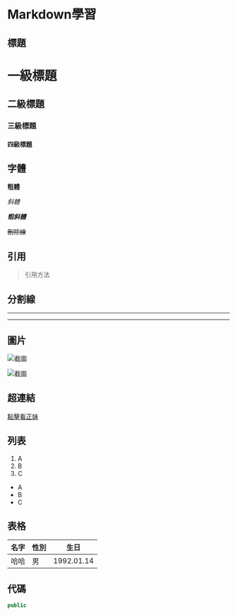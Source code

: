 # Markdown學習



## 標題

# 一級標題

## 二級標題

### 三級標題

#### 四級標題



## 字體

**粗體**

*斜體*

***粗斜體***

~~刪除線~~



## 引用

> 引用方法



## 分割線

---

***



## 圖片

![截圖](C:\Users\adamp\Pictures\盤前規劃\擷取.PNG)



![截圖](https://scontent.ftpe8-2.fna.fbcdn.net/v/t1.6435-9/72148518_2354062787962343_4601495980884361216_n.jpg?_nc_cat=101&ccb=1-5&_nc_sid=09cbfe&_nc_ohc=v2laoQSMs0sAX9kfSzy&_nc_ht=scontent.ftpe8-2.fna&oh=00_AT9zbgoEFOVFReXn-OKqBcMpwdO0Zw8vajmYtYfnrujiQw&oe=62257493)



## 超連結

[點擊看正妹](https://tw.news.yahoo.com/%E5%86%AC%E5%A5%A7%E7%84%A6%E9%BB%9E%E5%85%A8%E5%9C%A8%E5%A5%B9%E8%BA%AB%E4%B8%8A-%E4%B8%AD%E7%BE%8E%E6%B7%B7%E8%A1%80%E6%AD%A3%E5%A6%B9%E8%B0%B7%E6%84%9B%E5%87%8C%E5%A4%B1%E8%AA%A4%E5%BE%8C-%E6%89%8B%E6%AF%94%E6%84%9B%E5%BF%83%E7%94%9C%E7%AC%91-%E7%B6%B2%E5%8F%8B%E5%97%A8%E7%BF%BB%E7%8B%82%E6%90%9C-070327596.html)



## 列表

1. A
2. B
3. C



- A
- B
- C



## 表格

| 名字 | 性別 | 生日 |
| -- | -- | -- | 
|哈哈|男|1992.01.14|



## 代碼

```java
public
    
```

